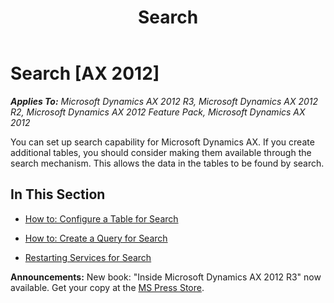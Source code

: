 ﻿---
title: Search
TOCTitle: Search
ms:assetid: 1d99d813-c8ff-401f-a620-48e855a2c9b5
ms:mtpsurl: https://msdn.microsoft.com/en-us/library/Hh272118(v=AX.60)
ms:contentKeyID: 36536728
ms.date: 05/18/2015
mtps_version: v=AX.60
---

# Search [AX 2012]


_**Applies To:** Microsoft Dynamics AX 2012 R3, Microsoft Dynamics AX 2012 R2, Microsoft Dynamics AX 2012 Feature Pack, Microsoft Dynamics AX 2012_

You can set up search capability for Microsoft Dynamics AX. If you create additional tables, you should consider making them available through the search mechanism. This allows the data in the tables to be found by search.

## In This Section

  - [How to: Configure a Table for Search](how-to-configure-a-table-for-search.md)  

<!-- end list -->

  - [How to: Create a Query for Search](how-to-create-a-query-for-search.md)  

<!-- end list -->

  - [Restarting Services for Search](restarting-services-for-search.md)  

  
**Announcements:** New book: "Inside Microsoft Dynamics AX 2012 R3" now available. Get your copy at the [MS Press Store](https://www.microsoftpressstore.com/store/inside-microsoft-dynamics-ax-2012-r3-9780735685109).

